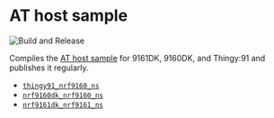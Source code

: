 # AT host sample

![Build and Release](https://github.com/NordicSemiconductor/at_host-hex/workflows/Build/badge.svg?branch=saga)

Compiles the [AT host sample](https://developer.nordicsemi.com/nRF_Connect_SDK/doc/latest/nrf/samples/nrf9160/at_client/README.html) for 9161DK, 9160DK, and Thingy:91 and publishes it regularly.

- [`thingy91_nrf9160_ns`](https://nordicsemiconductor.github.io/at_host-hex/at_host-thingy91_nrf9160_ns.hex)
- [`nrf9160dk_nrf9160_ns`](https://nordicsemiconductor.github.io/at_host-hex/at_host-nrf9160dk_nrf9160_ns.hex)
- [`nrf9161dk_nrf9161_ns`](https://nordicsemiconductor.github.io/at_host-hex/at_host-nrf9161dk_nrf9161_ns.hex)
